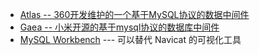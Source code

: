 - [Atlas -- 360开发维护的一个基于MySQL协议的数据中间件](https://github.com/Qihoo360/Atlas/wiki/Atlas%E7%9A%84%E5%AE%89%E8%A3%85)
- [Gaea -- 小米开源的基于mysql协议的数据库中间件](https://github.com/Xiaomi/gaea)
- [MySQL Workbench](https://dev.mysql.com/downloads/workbench/) --- 可以替代 Navicat 的可视化工具
